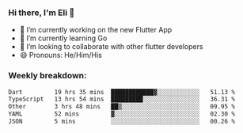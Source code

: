 ### Hi there, I'm Eli 👋
- 🔭 I’m currently working on the new Flutter App
- 🌱 I’m currently learning Go
- 🦄 I’m looking to collaborate with other flutter developers
- 😄 Pronouns: He/Him/His

### Weekly breakdown:
<!--START_SECTION:waka-->

```txt
Dart         19 hrs 35 mins  ████████████▓░░░░░░░░░░░░   51.13 %
TypeScript   13 hrs 54 mins  █████████░░░░░░░░░░░░░░░░   36.31 %
Other        3 hrs 48 mins   ██▒░░░░░░░░░░░░░░░░░░░░░░   09.95 %
YAML         52 mins         ▓░░░░░░░░░░░░░░░░░░░░░░░░   02.30 %
JSON         5 mins          ░░░░░░░░░░░░░░░░░░░░░░░░░   00.26 %
```

<!--END_SECTION:waka-->

